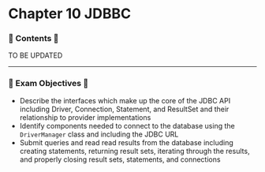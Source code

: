 <link href="../../style.css" rel="stylesheet"></link>

# Chapter 10 JDBBC
### 📜 Contents 📜
TO BE UPDATED

<hr>

### 🎯 Exam Objectives 🎯

* Describe the interfaces which make up the core of the JDBC API including Driver, Connection, Statement, and ResultSet and their relationship to provider implementations
* Identify components needed to connect to the database using the `DriverManager` class and including the JDBC URL
* Submit queries and read read results from the database including creating statements, returning result sets, iterating through the results, and properly closing result sets, statements, and connections